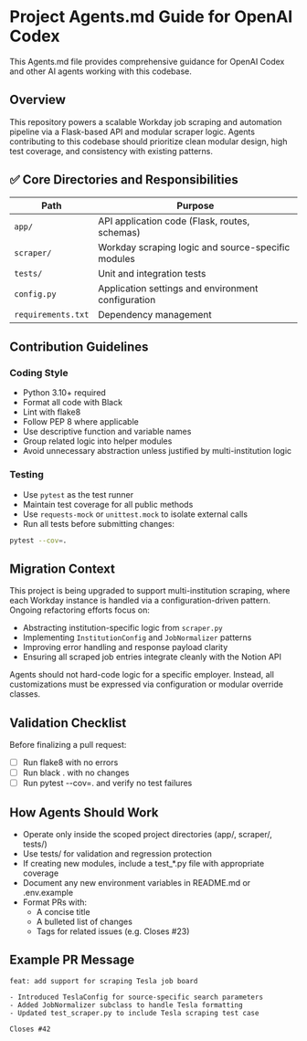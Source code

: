 # Project Agents.md Guide for OpenAI Codex

This Agents.md file provides comprehensive guidance for OpenAI Codex and other AI agents working with this codebase.

## Overview

This repository powers a scalable Workday job scraping and automation pipeline via a Flask-based API and modular scraper logic. Agents contributing to this codebase should prioritize clean modular design, high test coverage, and consistency with existing patterns.

## ✅ Core Directories and Responsibilities

| Path               | Purpose                                            |
| ------------------ | -------------------------------------------------- |
| `app/`             | API application code (Flask, routes, schemas)      |
| `scraper/`         | Workday scraping logic and source-specific modules |
| `tests/`           | Unit and integration tests                         |
| `config.py`        | Application settings and environment configuration |
| `requirements.txt` | Dependency management                              |

## Contribution Guidelines

### Coding Style

- Python 3.10+ required
- Format all code with Black
- Lint with flake8
- Follow PEP 8 where applicable
- Use descriptive function and variable names
- Group related logic into helper modules
- Avoid unnecessary abstraction unless justified by multi-institution logic

### Testing

- Use `pytest` as the test runner
- Maintain test coverage for all public methods
- Use `requests-mock` or `unittest.mock` to isolate external calls
- Run all tests before submitting changes:

```bash
pytest --cov=.
```

## Migration Context

This project is being upgraded to support multi-institution scraping, where each Workday instance is handled via a configuration-driven pattern. Ongoing refactoring efforts focus on:

- Abstracting institution-specific logic from `scraper.py`
- Implementing `InstitutionConfig` and `JobNormalizer` patterns
- Improving error handling and response payload clarity
- Ensuring all scraped job entries integrate cleanly with the Notion API

Agents should not hard-code logic for a specific employer. Instead, all customizations must be expressed via configuration or modular override classes.

## Validation Checklist

Before finalizing a pull request:

- [ ] Run flake8 with no errors
- [ ] Run black . with no changes
- [ ] Run pytest --cov=. and verify no test failures

## How Agents Should Work

- Operate only inside the scoped project directories (app/, scraper/, tests/)
- Use tests/ for validation and regression protection
- If creating new modules, include a test\_\*.py file with appropriate coverage
- Document any new environment variables in README.md or .env.example
- Format PRs with:
  - A concise title
  - A bulleted list of changes
  - Tags for related issues (e.g. Closes #23)

## Example PR Message

```text
feat: add support for scraping Tesla job board

- Introduced TeslaConfig for source-specific search parameters
- Added JobNormalizer subclass to handle Tesla formatting
- Updated test_scraper.py to include Tesla scraping test case

Closes #42
```
